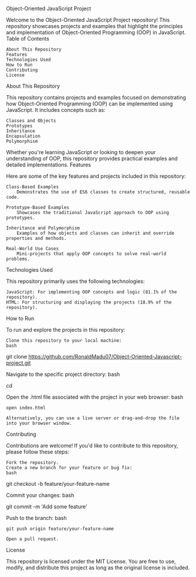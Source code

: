 Object-Oriented JavaScript Project

Welcome to the Object-Oriented JavaScript Project repository! This repository showcases projects and examples that highlight the principles and implementation of Object-Oriented Programming (OOP) in JavaScript.
Table of Contents

    About This Repository
    Features
    Technologies Used
    How to Run
    Contributing
    License

About This Repository

This repository contains projects and examples focused on demonstrating how Object-Oriented Programming (OOP) can be implemented using JavaScript. It includes concepts such as:

    Classes and Objects
    Prototypes
    Inheritance
    Encapsulation
    Polymorphism

Whether you're learning JavaScript or looking to deepen your understanding of OOP, this repository provides practical examples and detailed implementations.
Features

Here are some of the key features and projects included in this repository:

    Class-Based Examples
        Demonstrates the use of ES6 classes to create structured, reusable code.

    Prototype-Based Examples
        Showcases the traditional JavaScript approach to OOP using prototypes.

    Inheritance and Polymorphism
        Examples of how objects and classes can inherit and override properties and methods.

    Real-World Use Cases
        Mini-projects that apply OOP concepts to solve real-world problems.

Technologies Used

This repository primarily uses the following technologies:

    JavaScript: For implementing OOP concepts and logic (81.1% of the repository).
    HTML: For structuring and displaying the projects (18.9% of the repository).

How to Run

To run and explore the projects in this repository:

    Clone this repository to your local machine:
    bash

git clone https://github.com/RonaldMadu07/Object-Oriented-Javascript-project.git

Navigate to the specific project directory:
bash

cd <project-directory>

Open the .html file associated with the project in your web browser:
bash

    open index.html

    Alternatively, you can use a live server or drag-and-drop the file into your browser window.

Contributing

Contributions are welcome! If you'd like to contribute to this repository, please follow these steps:

    Fork the repository.
    Create a new branch for your feature or bug fix:
    bash

git checkout -b feature/your-feature-name

Commit your changes:
bash

git commit -m 'Add some feature'

Push to the branch:
bash

    git push origin feature/your-feature-name

    Open a pull request.

License

This repository is licensed under the MIT License. You are free to use, modify, and distribute this project as long as the original license is included.
